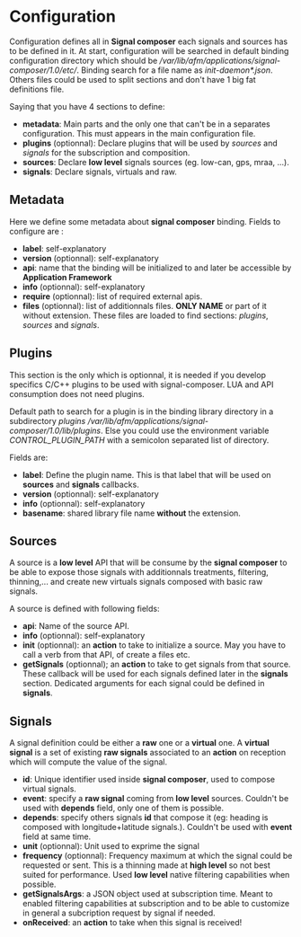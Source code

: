 # Configuration

Configuration defines all in **Signal composer** each signals and sources has to be defined in it.
At start, configuration will be searched in default binding configuration directory which should be
_/var/lib/afm/applications/signal-composer/1.0/etc/_. Binding search for a file name as _init-daemon*.json_. Others files could be used to split sections and don't have 1 big fat definitions file.

Saying that you have 4 sections to define:

- **metadata**: Main parts and the only one that can't be in a separates configuration. This must appears in the main configuration file.
- **plugins** (optionnal): Declare plugins that will be used by *sources* and *signals* for the subscription and composition.
- **sources**: Declare **low level** signals sources (eg. low-can, gps, mraa, ...).
- **signals**: Declare signals, virtuals and raw.

## Metadata

Here we define some metadata about **signal composer** binding. Fields to configure
are :

- **label**: self-explanatory
- **version** (optionnal): self-explanatory
- **api**: name that the binding will be initialized to and later be accessible by **Application Framework**
- **info** (optionnal): self-explanatory
- **require** (optionnal): list of required external apis.
- **files** (optionnal): list of additionnals files. **ONLY NAME** or part of it without extension. These
 files are loaded to find sections: *plugins*, *sources* and *signals*.

## Plugins

This section is the only which is optionnal, it is needed if you develop specifics C/C++ plugins
to be used with signal-composer. LUA and API consumption does not need plugins.

Default path to search for a plugin is in the binding library directory in a subdirectory _plugins_
_/var/lib/afm/applications/signal-composer/1.0/lib/plugins_. Else you could use the environment variable _CONTROL_PLUGIN_PATH_ with a semicolon separated list of
directory.

Fields are:

- **label**: Define the plugin name. This is that label that will be used on **sources** and
 **signals** callbacks.
- **version** (optionnal): self-explanatory
- **info** (optionnal): self-explanatory
- **basename**: shared library file name **without** the extension.

## Sources

A source is a **low level** API that will be consume by the **signal composer**
to be able to expose those signals with additionnals treatments, filtering,
thinning,... and create new virtuals signals composed with basic raw signals.

A source is defined with following fields:

- **api**: Name of the source API.
- **info** (optionnal): self-explanatory
- **init** (optionnal): an **action** to take to initialize a source. May you have  to call a verb from that API, of create a files etc.
- **getSignals** (optionnal); an **action** to take to get signals from that
 source. These callback will be used for each signals defined later in the **signals** section. Dedicated arguments for each signal could be defined in
 **signals**.

## Signals

A signal definition could be either a **raw** one or a **virtual** one. A **virtual signal** is a set of existing **raw signals** associated to an **action**
on reception which will compute the value of the signal.

- **id**: Unique identifier used inside **signal composer**, used to compose virtual signals.
- **event**: specify a **raw signal** coming from **low level** sources. Couldn't
 be used with **depends** field, only one of them is possible.
- **depends**: specify others signals **id** that compose it (eg: heading is
 composed with longitude+latitude signals.). Couldn't be used with **event** field
 at same time.
- **unit** (optionnal): Unit used to exprime the signal
- **frequency** (optionnal): Frequency maximum at which the signal could be
 requested or sent. This is a thinning made at **high level** so not best suited for performance. Used **low level** native filtering capabilities when possible.
- **getSignalsArgs**: a JSON object used at subscription time. Meant to enabled
 filtering capabilities at subscription and to be able to customize in general a subcription request by signal if needed.
- **onReceived**: an **action** to take when this signal is received!
